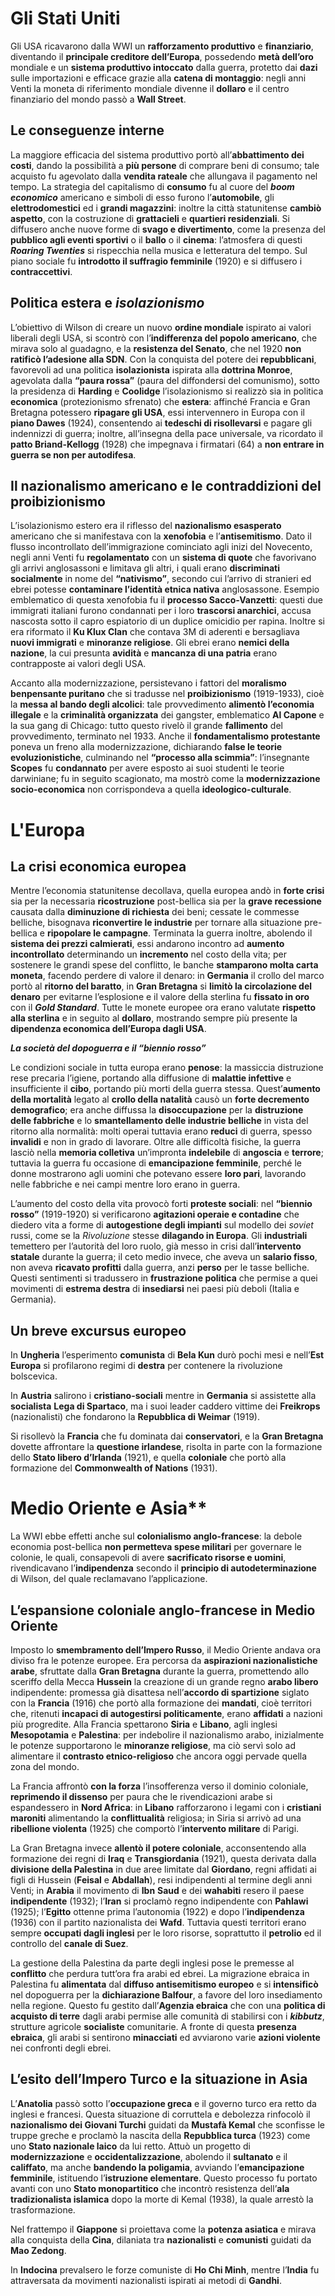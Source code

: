 # Gli Stati Uniti
Gli USA ricavarono dalla WWI un **rafforzamento produttivo** e **finanziario**, diventando il **principale creditore dell’Europa**, possedendo **metà dell’oro** mondiale e un **sistema produttivo intoccato** dalla guerra, protetto dai **dazi** sulle importazioni e efficace grazie alla **catena di montaggio**: negli anni Venti la moneta di riferimento mondiale divenne il **dollaro** e il centro finanziario del mondo passò a **Wall Street**.
## Le conseguenze interne
La maggiore efficacia del sistema produttivo portò all’**abbattimento dei costi**, dando la possibilità a **più persone** di comprare beni di consumo; tale acquisto fu agevolato dalla **vendita rateale** che allungava il pagamento nel tempo. La strategia del capitalismo di **consumo** fu al cuore del **_boom economico_** americano e simboli di esso furono l’**automobile**, gli **elettrodomestici** ed i **grandi magazzini**: inoltre la città statunitense **cambiò aspetto**, con la costruzione di **grattacieli** e **quartieri residenziali**. Si diffusero anche nuove forme di **svago e divertimento**, come la presenza del **pubblico agli eventi sportivi** o il **ballo** o il **cinema**: l’atmosfera di questi **_Roaring Twenties_** si rispecchia nella musica e letteratura del tempo. Sul piano sociale fu **introdotto il suffragio femminile** (1920) e si diffusero i **contraccettivi**.
## Politica estera e *isolazionismo*
L’obiettivo di Wilson di creare un nuovo **ordine mondiale** ispirato ai valori liberali degli USA, si scontrò con l’**indifferenza del popolo americano**, che mirava solo al guadagno, e la **resistenza del Senato**, che nel 1920 **non ratificò l’adesione alla SDN**. Con la conquista del potere dei **repubblicani**, favorevoli ad una politica **isolazionista** ispirata alla **dottrina Monroe**, agevolata dalla **“paura rossa”** (paura del diffondersi del comunismo), sotto la presidenza di **Harding** e **Coolidge** l’isolazionismo si realizzò sia in politica **economica** (protezionismo sfrenato) che **estera**: affinché Francia e Gran Bretagna potessero **ripagare gli USA**, essi intervennero in Europa con il **piano Dawes** (1924), consentendo ai **tedeschi di risollevarsi** e pagare gli indennizzi di guerra; inoltre, all’insegna della pace universale, va ricordato il **patto Briand-Kellogg** (1928) che impegnava i firmatari (64) a **non entrare in guerra se non per autodifesa**.
## Il nazionalismo americano e le contraddizioni del proibizionismo
L’isolazionismo estero era il riflesso del **nazionalismo esasperato** americano che si manifestava con la **xenofobia** e l’**antisemitismo**. Dato il flusso incontrollato dell’immigrazione cominciato agli inizi del Novecento, negli anni Venti fu **regolamentato** con un **sistema di quote** che favorivano gli arrivi anglosassoni e limitava gli altri, i quali erano **discriminati socialmente** in nome del **“nativismo”**, secondo cui l’arrivo di stranieri ed ebrei potesse **contaminare l’identità etnica nativa** anglosassone. Esempio emblematico di questa xenofobia fu il **processo Sacco-Vanzetti**: questi due immigrati italiani furono condannati per i loro **trascorsi anarchici**, accusa nascosta sotto il capro espiatorio di un duplice omicidio per rapina. Inoltre si era riformato il **Ku Klux Clan** che contava 3M di aderenti e bersagliava **nuovi immigrati** e **minoranze religiose**. Gli ebrei erano **nemici della nazione**, la cui presunta **avidità** e **mancanza di una patria** erano contrapposte ai valori degli USA.

Accanto alla modernizzazione, persistevano i fattori del **moralismo benpensante puritano** che si tradusse nel **proibizionismo** (1919-1933), cioè la **messa al bando degli alcolici**: tale provvedimento **alimentò l’economia illegale** e la **criminalità organizzata** dei gangster, emblematico **Al Capone** e la sua gang di Chicago: tutto questo rivelò il grande **fallimento** del provvedimento, terminato nel 1933. Anche il **fondamentalismo protestante** poneva un freno alla modernizzazione, dichiarando **false le teorie evoluzionistiche**, culminando nel **“processo alla scimmia”**: l’insegnante **Scopes** fu **condannato** per avere esposto ai suoi studenti le teorie darwiniane; fu in seguito scagionato, ma mostrò come la **modernizzazione socio-economica** non corrispondeva a quella **ideologico-culturale**.

# L'Europa
## La crisi economica europea
Mentre l’economia statunitense decollava, quella europea andò in **forte crisi** sia per la necessaria **ricostruzione** post-bellica sia per la **grave recessione** causata dalla **diminuzione di richiesta** dei beni; cessate le commesse belliche, bisognava **riconvertire le industrie** per tornare alla situazione pre-bellica e **ripopolare le campagne**. Terminata la guerra inoltre, abolendo il **sistema dei prezzi calmierati**, essi andarono incontro ad **aumento incontrollato** determinando un **incremento** nel costo della vita; per sostenere le grandi spese del conflitto, le banche **stamparono molta carta moneta**, facendo perdere di valore il denaro: in **Germania** il crollo del marco portò al **ritorno del baratto**, in **Gran Bretagna** si **limitò la circolazione del denaro** per evitarne l’esplosione e il valore della sterlina fu **fissato in oro** con il **_Gold Standard_**. Tutte le monete europee ora erano valutate **rispetto alla sterlina** e in seguito al **dollaro**, mostrando sempre più presente la **dipendenza economica dell’Europa dagli USA**.

**_La società del dopoguerra e il “biennio rosso”_**

Le condizioni sociale in tutta europa erano **penose**: la massiccia distruzione rese precaria l’igiene, portando alla diffusione di **malattie infettive** e insufficiente il **cibo**, portando più morti della guerra stessa. Quest’**aumento della mortalità** legato al **crollo della natalità** causò un **forte decremento demografico**; era anche diffussa la **disoccupazione** per la **distruzione delle fabbriche** e lo **smantellamento delle industrie belliche** in vista del ritorno alla normalità: molti operai tuttavia erano **reduci** di guerra, spesso **invalidi** e non in grado di lavorare. Oltre alle difficoltà fisiche, la guerra lasciò nella **memoria colletiva** un’impronta **indelebile** di **angoscia** e **terrore**; tuttavia la guerra fu occasione di **emancipazione femminile**, perché le donne mostrarono agli uomini che potevano essere **loro pari**, lavorando nelle fabbriche e nei campi mentre loro erano in guerra.

L’aumento del costo della vita provocò forti **proteste sociali**: nel **“biennio rosso”** (1919-1920) si verificarono **agitazioni operaie e contadine** che diedero vita a forme di **autogestione degli impianti** sul modello dei _soviet_ russi, come se la _Rivoluzione_ stesse **dilagando in Europa**. Gli **industriali** temettero per l’autorità del loro ruolo, già messo in crisi dall’**intervento statale** durante la guerra; il ceto medio invece, che aveva un **salario fisso**, non aveva **ricavato profitti** dalla guerra, anzi **perso** per le tasse belliche. Questi sentimenti si tradussero in **frustrazione politica** che permise a quei movimenti di **estrema destra** di **insediarsi** nei paesi più deboli (Italia e Germania).
## Un breve excursus europeo
In **Ungheria** l’esperimento **comunista** di **Bela Kun** durò pochi mesi e nell’**Est Europa** si profilarono regimi di **destra** per contenere la rivoluzione bolscevica.

In **Austria** salirono i **cristiano-sociali** mentre in **Germania** si assistette alla **socialista** **Lega di Spartaco**, ma i suoi leader caddero vittime dei **Freikrops** (nazionalisti) che fondarono la **Repubblica di Weimar** (1919).

Si risollevò la **Francia** che fu dominata dai **conservatori**, e la **Gran Bretagna** dovette affrontare la **questione irlandese**, risolta in parte con la formazione dello **Stato libero d’Irlanda** (1921), e quella **coloniale** che portò alla formazione del **Commonwealth of Nations** (1931).

# Medio Oriente e Asia**
La WWI ebbe effetti anche sul **colonialismo anglo-francese**: la debole economia post-bellica **non permetteva spese militari** per governare le colonie, le quali, consapevoli di avere **sacrificato risorse e uomini**, rivendicavano l’**indipendenza** secondo il **principio di autodeterminazione** di Wilson, del quale reclamavano l’applicazione.

## L’espansione coloniale anglo-francese in Medio Oriente
Imposto lo **smembramento dell’Impero Russo**, il Medio Oriente andava ora diviso fra le potenze europee. Era percorsa da **aspirazioni nazionalistiche arabe**, sfruttate dalla **Gran Bretagna** durante la guerra, promettendo allo sceriffo della Mecca **Hussein** la creazione di un grande regno **arabo libero** indipendente: promessa già disattesa nell’**accordo di spartizione** siglato con la **Francia** (1916) che portò alla formazione dei **mandati**, cioè territori che, ritenuti **incapaci di autogestirsi politicamente**, erano **affidati** a nazioni più progredite. Alla Francia spettarono **Siria** e **Libano**, agli inglesi **Mesopotamia** e **Palestina**: per indebolire il nazionalismo arabo, inizialmente le potenze supportarono le **minoranze religiose**, ma ciò servì solo ad alimentare il **contrasto etnico-religioso** che ancora oggi pervade quella zona del mondo.

La Francia affrontò **con la forza** l’insofferenza verso il dominio coloniale, **reprimendo il dissenso** per paura che le rivendicazioni arabe si espandessero in **Nord Africa**: in **Libano** rafforzarono i legami con i **cristiani maroniti** alimentando la **conflittualità** religiosa; in Siria si arrivò ad una **ribellione violenta** (1925) che comportò l’**intervento militare** di Parigi.

La Gran Bretagna invece **allentò il potere coloniale**, acconsentendo alla formazione dei regni di **Iraq** e **Transgiordania** (1921), questa derivata dalla **divisione della Palestina** in due aree limitate dal **Giordano**, regni affidati ai figli di Hussein (**Feisal** e **Abdallah**), resi indipendenti al termine degli anni Venti; in **Arabia** il movimento di **Ibn** **Saud** e dei **wahabiti** resero il paese **indipendente** (1932); l’**Iran** si proclamò regno indipendente con **Pahlawi** (1925); l’**Egitto** ottenne prima l’autonomia (1922) e dopo l’**indipendenza** (1936) con il partito nazionalista dei **Wafd**. Tuttavia questi territori erano sempre **occupati dagli inglesi** per le loro risorse, soprattutto il **petrolio** ed il controllo del **canale di Suez**.

La gestione della Palestina da parte degli inglesi pose le premesse al **conflitto** che perdura tutt’ora fra arabi ed ebrei. La migrazione ebraica in Palestina fu **alimentata** dal **diffuso antisemitismo europeo** e si **intensificò** nel dopoguerra per la **dichiarazione Balfour**, a favore del loro insediamento nella regione. Questo fu gestito dall’**Agenzia ebraica** che con una **politica di acquisto di terre** dagli arabi permise alle comunità di stabilirsi con i **_kibbutz_**, strutture agricole **socialiste** comunitarie. A fronte di questa **presenza ebraica**, gli arabi si sentirono **minacciati** ed avviarono varie **azioni violente** nei confronti degli ebrei.
## L’esito dell’Impero Turco e la situazione in Asia
L’**Anatolia** passò sotto l’**occupazione greca** e il governo turco era retto da inglesi e francesi. Questa situazione di corruttela e debolezza rinfocolò il **nazionalismo dei Giovani Turchi** guidati da **Mustafà Kemal** che sconfisse le truppe greche e proclamò la nascita della **Repubblica turca** (1923) come uno **Stato nazionale laico** da lui retto. Attuò un progetto di **modernizzazione** e **occidentalizzazione**, abolendo il **sultanato** e il **califfato**, ma anche **bandendo la poligamia**, avviando l’**emancipazione femminile**, istituendo l’**istruzione elementare**. Questo processo fu portato avanti con uno **Stato monopartitico** che incontrò resistenza dell’**ala tradizionalista islamica** dopo la morte di Kemal (1938), la quale arrestò la trasformazione.

Nel frattempo il **Giappone** si proiettava come la **potenza asiatica** e mirava alla conquista della **Cina**, dilaniata tra **nazionalisti** e **comunisti** guidati da **Mao Zedong**.

In **Indocina** prevalsero le forze comuniste di **Ho Chi Minh**, mentre l’**India** fu attraversata da movimenti nazionalisti ispirati ai metodi di **Gandhi**.